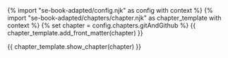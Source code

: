 <frontmatter>
{% import "se-book-adapted/config.njk" as config with context %}
{% import "se-book-adapted/chapters/chapter.njk" as chapter_template with context %}
{% set chapter = config.chapters.gitAndGithub %}
{{ chapter_template.add_front_matter(chapter) }}
</frontmatter>

{{ chapter_template.show_chapter(chapter) }}